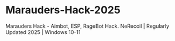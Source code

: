 # Marauders-Hack-2025
Marauders Hack - Aimbot, ESP, RageBot Hack. NeRecoil | Regularly Updated 2025 | Windows 10-11
